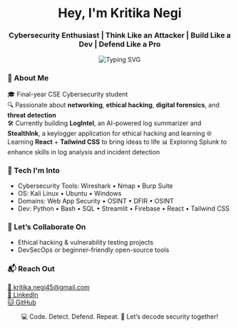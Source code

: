 <h1 align="center">Hey, I'm Kritika Negi</h1>
<h3 align="center">Cybersecurity Enthusiast | Think Like an Attacker | Build Like a Dev | Defend Like a Pro</h3>

<p align="center">
<img src="https://readme-typing-svg.demolab.com?font=Fira+Code&pause=1000&center=true&vCenter=true&width=380&lines=CTF+Solver+%7C+Security+Builder;Learning+React+%26+Tailwind;Exploring+Splunk+for+Log+Analysis" alt="Typing SVG" />
</p>



### 🚀 About Me

🎓 Final-year CSE Cybersecurity student  
🔍 Passionate about **networking**, **ethical hacking**, **digital forensics**, and **threat detection**   
🛠️ Currently building **LogIntel**, an AI-powered log summarizer and **StealthInk**, a keylogger application for ethical hacking and learning
🌐 Learning **React** + **Tailwind CSS** to bring ideas to life
📊 Exploring Splunk to enhance skills in log analysis and incident detection



### 🔐 Tech I'm Into

- Cybersecurity Tools: Wireshark • Nmap • Burp Suite  
- OS: Kali Linux • Ubuntu • Windows  
- Domains: Web App Security • OSINT • DFIR • OSINT  
- Dev: Python • Bash • SQL • Streamlit • Firebase • React • Tailwind CSS 



### 🤝 Let’s Collaborate On

- Ethical hacking & vulnerability testing projects  
- DevSecOps or beginner-friendly open-source tools



### 📬 Reach Out

[📧 kritika.negi45@gmail.com](mailto:kritika.negi45@gmail.com)  
[💼 LinkedIn](https://linkedin.com/in/kritika-negi-3a56982a6)  
[🐱 GitHub](https://github.com/kritsnegi)



<div align="center">
💻 Code. Detect. Defend. Repeat.  
🔎 Let’s decode security together!
</div>
